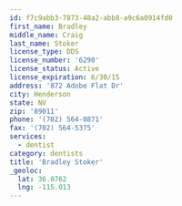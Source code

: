 ```yaml
---
id: f7c9abb3-7873-48a2-abb8-a9c6a0914fd0
first_name: Bradley
middle_name: Craig
last_name: Stoker
license_type: DDS
license_number: '6290'
license_status: Active
license_expiration: 6/30/15
address: '872 Adobe Flat Dr'
city: Henderson
state: NV
zip: '89011'
phone: '(702) 564-0871'
fax: '(702) 564-5375'
services:
  - dentist
category: dentists
title: 'Bradley Stoker'
_geoloc:
  lat: 36.0762
  lng: -115.013
---
```

